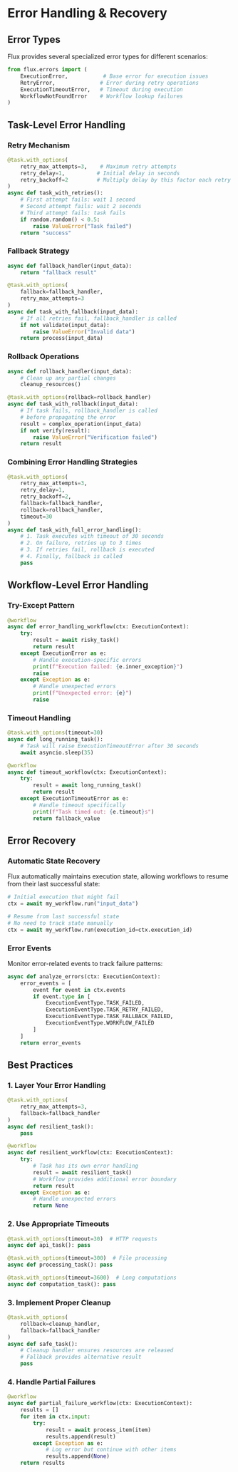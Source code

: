 # Error Handling & Recovery

## Error Types

Flux provides several specialized error types for different scenarios:

```python
from flux.errors import (
    ExecutionError,           # Base error for execution issues
    RetryError,              # Error during retry operations
    ExecutionTimeoutError,   # Timeout during execution
    WorkflowNotFoundError    # Workflow lookup failures
)
```

## Task-Level Error Handling

### Retry Mechanism
```python
@task.with_options(
    retry_max_attempts=3,    # Maximum retry attempts
    retry_delay=1,          # Initial delay in seconds
    retry_backoff=2         # Multiply delay by this factor each retry
)
async def task_with_retries():
    # First attempt fails: wait 1 second
    # Second attempt fails: wait 2 seconds
    # Third attempt fails: task fails
    if random.random() < 0.5:
        raise ValueError("Task failed")
    return "success"
```

### Fallback Strategy
```python
async def fallback_handler(input_data):
    return "fallback result"

@task.with_options(
    fallback=fallback_handler,
    retry_max_attempts=3
)
async def task_with_fallback(input_data):
    # If all retries fail, fallback_handler is called
    if not validate(input_data):
        raise ValueError("Invalid data")
    return process(input_data)
```

### Rollback Operations
```python
async def rollback_handler(input_data):
    # Clean up any partial changes
    cleanup_resources()

@task.with_options(rollback=rollback_handler)
async def task_with_rollback(input_data):
    # If task fails, rollback_handler is called
    # before propagating the error
    result = complex_operation(input_data)
    if not verify(result):
        raise ValueError("Verification failed")
    return result
```

### Combining Error Handling Strategies
```python
@task.with_options(
    retry_max_attempts=3,
    retry_delay=1,
    retry_backoff=2,
    fallback=fallback_handler,
    rollback=rollback_handler,
    timeout=30
)
async def task_with_full_error_handling():
    # 1. Task executes with timeout of 30 seconds
    # 2. On failure, retries up to 3 times
    # 3. If retries fail, rollback is executed
    # 4. Finally, fallback is called
    pass
```

## Workflow-Level Error Handling

### Try-Except Pattern
```python
@workflow
async def error_handling_workflow(ctx: ExecutionContext):
    try:
        result = await risky_task()
        return result
    except ExecutionError as e:
        # Handle execution-specific errors
        print(f"Execution failed: {e.inner_exception}")
        raise
    except Exception as e:
        # Handle unexpected errors
        print(f"Unexpected error: {e}")
        raise
```

### Timeout Handling
```python
@task.with_options(timeout=30)
async def long_running_task():
    # Task will raise ExecutionTimeoutError after 30 seconds
    await asyncio.sleep(35)

@workflow
async def timeout_workflow(ctx: ExecutionContext):
    try:
        result = await long_running_task()
        return result
    except ExecutionTimeoutError as e:
        # Handle timeout specifically
        print(f"Task timed out: {e.timeout}s")
        return fallback_value
```

## Error Recovery

### Automatic State Recovery
Flux automatically maintains execution state, allowing workflows to resume from their last successful state:

```python
# Initial execution that might fail
ctx = await my_workflow.run("input_data")

# Resume from last successful state
# No need to track state manually
ctx = await my_workflow.run(execution_id=ctx.execution_id)
```

### Error Events
Monitor error-related events to track failure patterns:

```python
async def analyze_errors(ctx: ExecutionContext):
    error_events = [
        event for event in ctx.events
        if event.type in [
            ExecutionEventType.TASK_FAILED,
            ExecutionEventType.TASK_RETRY_FAILED,
            ExecutionEventType.TASK_FALLBACK_FAILED,
            ExecutionEventType.WORKFLOW_FAILED
        ]
    ]
    return error_events
```

## Best Practices

### 1. Layer Your Error Handling
```python
@task.with_options(
    retry_max_attempts=3,
    fallback=fallback_handler
)
async def resilient_task():
    pass

@workflow
async def resilient_workflow(ctx: ExecutionContext):
    try:
        # Task has its own error handling
        result = await resilient_task()
        # Workflow provides additional error boundary
        return result
    except Exception as e:
        # Handle unexpected errors
        return None
```

### 2. Use Appropriate Timeouts
```python
@task.with_options(timeout=30)  # HTTP requests
async def api_task(): pass

@task.with_options(timeout=300)  # File processing
async def processing_task(): pass

@task.with_options(timeout=3600)  # Long computations
async def computation_task(): pass
```

### 3. Implement Proper Cleanup
```python
@task.with_options(
    rollback=cleanup_handler,
    fallback=fallback_handler
)
async def safe_task():
    # Cleanup handler ensures resources are released
    # Fallback provides alternative result
    pass
```

### 4. Handle Partial Failures
```python
@workflow
async def partial_failure_workflow(ctx: ExecutionContext):
    results = []
    for item in ctx.input:
        try:
            result = await process_item(item)
            results.append(result)
        except Exception as e:
            # Log error but continue with other items
            results.append(None)
    return results
```
